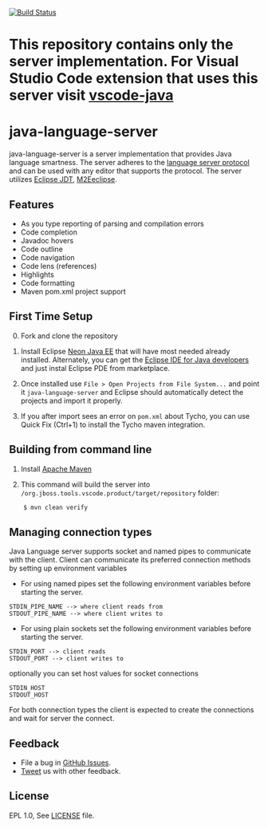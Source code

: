 [![Build Status](https://travis-ci.org/gorkem/java-language-server.svg?branch=master)](https://travis-ci.org/gorkem/java-language-server)

This repository contains only the server implementation.
For Visual Studio Code extension that uses this server visit
[vscode-java](https://github.com/redhat-developer/vscode-java)
=========================

java-language-server
=====================

java-language-server is a server implementation that provides Java language smartness.
The server adheres to the [language server protocol](https://github.com/Microsoft/language-server-protocol)
and can be used with any editor that supports the protocol.  The server utilizes [Eclipse
JDT](http://www.eclipse.org/jdt/), [M2Eeclipse](http://www.eclipse.org/m2e/).

Features
--------------
* As you type reporting of parsing and compilation errors
* Code completion
* Javadoc hovers
* Code outline
* Code navigation
* Code lens (references)
* Highlights
* Code formatting
* Maven pom.xml project support


First Time Setup
--------------
0. Fork and clone the repository
1. Install Eclipse [Neon Java EE](http://www.eclipse.org/downloads/packages/eclipse-ide-java-ee-developers/neonr)
that will have most needed already installed. Alternately,
you can get the [Eclipse IDE for Java developers](http://www.eclipse.org/downloads/packages/eclipse-ide-java-developers/neonr)
and just instal Eclipse PDE from marketplace.

2. Once installed use `File > Open Projects from File System...` and
point it `java-language-server` and Eclipse should automatically
detect the projects and import it properly.

3. If you after import sees an error on `pom.xml` about Tycho, you can use Quick Fix
(Ctrl+1) to install the Tycho maven integration.


Building from command line
----------------------------

1. Install [Apache Maven](https://maven.apache.org/)

2. This command will build the server into `/org.jboss.tools.vscode.product/target/repository` folder:
```bash    
    $ mvn clean verify
````

Managing connection types
-------------------------
Java Language server supports socket and named pipes to communicate with the client.
Client can communicate its preferred connection methods by setting up environment
variables
* For using named pipes set the following environment variables before starting
the server.
```
STDIN_PIPE_NAME --> where client reads from
STDOUT_PIPE_NAME --> where client writes to
```
* For using plain sockets set the following environment variables before starting the
server.
```
STDIN_PORT --> client reads
STDOUT_PORT --> client writes to
```
optionally you can set host values for socket connections
```
STDIN_HOST
STDOUT_HOST
```
For both connection types the client is expected to create the connections
and wait for server the connect.


Feedback
---------

* File a bug in [GitHub Issues](https://github.com/gorkem/java-language-server/issues).
* [Tweet](https://twitter.com/GorkemErcan) us with other feedback.


License
-------
EPL 1.0, See [LICENSE](LICENSE) file.
